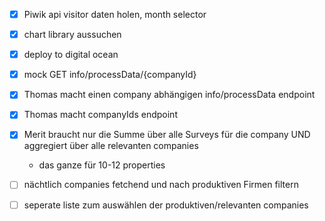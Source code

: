 - [x] Piwik api visitor daten holen, month selector
- [x] chart library aussuchen
- [x] deploy to digital ocean
- [x] mock GET info/processData/{companyId}
- [x] Thomas macht einen company abhängigen info/processData endpoint
- [x] Thomas macht companyIds endpoint
- [x] Merit braucht nur die Summe über alle Surveys für die company UND aggregiert über alle relevanten companies
  - das ganze für 10-12 properties
- [ ] nächtlich companies fetchend und nach produktiven Firmen filtern
- [ ] seperate liste zum auswählen der produktiven/relevanten companies


 
